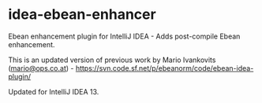idea-ebean-enhancer
============

Ebean enhancement plugin for IntelliJ IDEA - Adds post-compile Ebean enhancement.

This is an updated version of previous work by Mario Ivankovits (mario@ops.co.at) - https://svn.code.sf.net/p/ebeanorm/code/ebean-idea-plugin/

Updated for IntelliJ IDEA 13.
